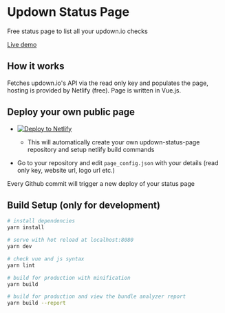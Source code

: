 # Updown Status Page

Free status page to list all your updown.io checks

[demo]: screenshot_demo.png "Demo status page"

[Live demo](https://status.1link.io/)


## How it works

Fetches updown.io's API via the read only key and populates the page, hosting is provided by Netlify (free).
Page is written in Vue.js.

## Deploy your own public page

 * [![Deploy to Netlify](https://www.netlify.com/img/deploy/button.svg)](https://app.netlify.com/start/deploy?repository=https://github.com/nya1/updown-status-page)
 
   * This will automatically create your own updown-status-page repository and setup netlify build commands

 * Go to your repository and edit `page_config.json` with your details (read only key, website url, logo url etc.)

Every Github commit will trigger a new deploy of your status page


## Build Setup (only for development)

``` bash
# install dependencies
yarn install

# serve with hot reload at localhost:8080
yarn dev

# check vue and js syntax
yarn lint

# build for production with minification
yarn build

# build for production and view the bundle analyzer report
yarn build --report
```

